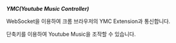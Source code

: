 ***YMC(Youtube Music Controller)***

WebSocket을 이용하여 크롬 브라우저의 YMC Extension과 통신합니다.

단축키를 이용하여 Youtube Music을 조작할 수 있습니다.
